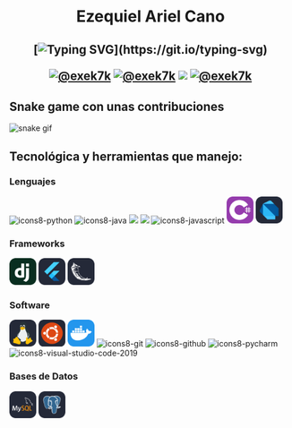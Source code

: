 <h1 align="center">
Ezequiel Ariel Cano

  
  <h2 align="center">
    
[![Typing SVG](https://readme-typing-svg.herokuapp.com?duration=3600&center=true&width=450&lines=Bienvenidos+a+mi+pagina+de+GitHub!;Yo+soy+canoezequiel7k-sys.;Estudiante+de+Programación;Y+futuro+Licenciado+en+Sistemas+!;Soy+de+Argentina+-+Buenos+Aires.)](https://git.io/typing-svg)


<p align="center">
  <a href="https://www.youtube.com/@exek7k" target="blank"><img align="center" src="https://img.shields.io/badge/YouTube-FF0000?style=for-the-badge&logo=youtube&logoColor=white" alt="@exek7k"  /></a>
<a href="https://www.linkedin.com/in/canoezequiel7k-sys/" target="blank"><img align="center" src="https://img.shields.io/badge/LinkedIn-0077B5?style=for-the-badge&logo=linkedin&logoColor=white" alt="@exek7k"/></a>
<a href="https://www.instagram.com/arielgonzalez7k/" target="_blank"> <img src="https://img.shields.io/badge/Instagram-E4405F?style=for-the-badge&logo=instagram&logoColor=white" target="_blank"></a>
<a href = "mailto:canoezequiel63@gmail.com" target="blank"><img align="center" src="https://img.shields.io/badge/Gmail-D14836?style=for-the-badge&logo=gmail&logoColor=white" alt="@exek7k"  /></a>
  </p>



## Snake game con unas contribuciones
![snake gif](https://github.com/null3000/null3000/blob/output/github-contribution-grid-snake.svg)

## Tecnológica y herramientas que manejo:


### Lenguajes

<p>
  


![icons8-python](https://user-images.githubusercontent.com/76852813/172720089-5ce0ea22-01c9-4444-8e70-a81501452b13.svg)
![icons8-java](https://user-images.githubusercontent.com/76852813/172716937-4574740e-2d2e-4326-af3b-4a42bad058c1.svg)
<img width ='48px' src ='https://raw.githubusercontent.com/rahulbanerjee26/githubAboutMeGenerator/main/icons/html.svg'> </a>
<img width ='48px' src ='https://raw.githubusercontent.com/rahulbanerjee26/githubAboutMeGenerator/main/icons/css.svg'> </a>
![icons8-javascript](https://user-images.githubusercontent.com/76852813/172720095-d75caaaa-c8b8-497e-a1bf-54720da5f9ed.svg)
<img width ='48px' src ='https://github.com/tandpfun/skill-icons/blob/main/icons/CS.svg'> </a>
<img width ='48px' src ='https://github.com/tandpfun/skill-icons/blob/main/icons/Dart-Dark.svg'> </a>






### Frameworks

<p>

<img width ='48px' src ='https://github.com/tandpfun/skill-icons/blob/main/icons/Django.svg'> </a>
<img width ='48px' src ='https://github.com/tandpfun/skill-icons/blob/main/icons/Flutter-Dark.svg'> </a>
<img width ='48px' src ='https://github.com/tandpfun/skill-icons/blob/main/icons/Flask-Dark.svg'> </a>



### Software

<p>

<img width ='48px' src ='https://github.com/tandpfun/skill-icons/blob/main/icons/Linux-Dark.svg'> </a>
<img width ='48px' src ='https://github.com/tandpfun/skill-icons/blob/main/icons/Ubuntu-Dark.svg'> </a>
<img width ='48px' src ='https://github.com/tandpfun/skill-icons/blob/main/icons/Docker.svg'> </a>
![icons8-git](https://user-images.githubusercontent.com/76852813/172722126-2495793f-c4f3-43cc-bfb2-14e1d6f4d3a2.svg)
![icons8-github](https://user-images.githubusercontent.com/76852813/172732353-d8b662eb-8f1c-453a-82f4-00132b440aaa.svg)
![icons8-pycharm](https://user-images.githubusercontent.com/76852813/172722267-f6f30163-ec39-4d98-a106-7c91394f4c44.svg)
![icons8-visual-studio-code-2019](https://user-images.githubusercontent.com/76852813/172722742-4c84455a-830a-4f69-8dcd-ac9437e52251.svg)






### Bases de Datos

<p>
	
<img width ='48px' src ='https://github.com/tandpfun/skill-icons/blob/main/icons/MySQL-Dark.svg'> </a>
<img width ='48px' src ='https://github.com/tandpfun/skill-icons/blob/main/icons/PostgreSQL-Dark.svg'> </a>





	
